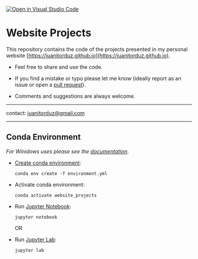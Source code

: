 [![Open in Visual Studio Code](https://open.vscode.dev/badges/open-in-vscode.svg)](https://open.vscode.dev/juanitorduz/website_projects)

# Website Projects

This repository contains the code of the projects presented in my personal website [https://juanitorduz.github.io](https://juanitorduz.github.io).

  - Feel free to share and use the code.

  - If you find a mistake or typo please let me know (ideally report as an issue or open a [pull request](https://help.github.com/en/articles/about-pull-requests)).

  - Comments and suggestions are always welcome.

  ---

  contact: juanitorduz@gmail.com

  ---

  ## Conda Environment

  *For Winidows uses please see the [documentation](https://docs.conda.io/projects/conda/en/latest/user-guide/tasks/manage-environments.html)*.

  - [Create conda environment](https://docs.conda.io/projects/conda/en/latest/user-guide/tasks/manage-environments.html):

    `conda env create -f environment.yml`

  - Activate conda environment:

    `conda activate website_projects`

  - Run [Jupyter Notebook](https://jupyter-notebook-beginner-guide.readthedocs.io/en/latest/what_is_jupyter.html):

    `jupyter notebook`

    OR

  - Run [Jupyter Lab](https://jupyterlab.readthedocs.io/en/stable/index.html#):

    `jupyter lab`
